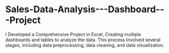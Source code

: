# Sales-Data-Analysis---Dashboard---Project
I Developed a Comprehensive Project in Excel, Creating multiple dashboards and tables to analyze the data. This process Involved several stages, including data preprocessing, data cleaning, and data visualization.
